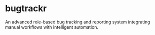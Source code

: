 # bugtrackr
An advanced role-based bug tracking and reporting system integrating manual workflows with intelligent automation.

